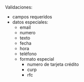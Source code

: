 Validaciones:
  * campos requeridos
  * datos especiales:
      - email
      - numero
      - texto
      - fecha
      - hora
      - teléfono
      - formato especial
         - numero de tarjeta crédito
         - curp
         - rfc
         